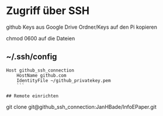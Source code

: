 # Zugriff über SSH

github Keys aus Google Drive Ordner/Keys auf den Pi kopieren

chmod 0600 auf die Dateien

## ~/.ssh/config

```
Host github_ssh_connection
    HostName github.com
    IdentityFile ~/github_privatekey.pem
 	```

## Remote einrichten
```
git clone git@github_ssh_connection:JanHBade/InfoEPaper.git
```

